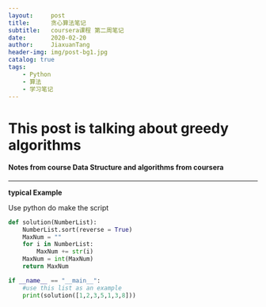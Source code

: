 ```yaml
---
layout:     post
title:      贪心算法笔记
subtitle:   coursera课程 第二周笔记
date:       2020-02-20
author:     JiaxuanTang
header-img: img/post-bg1.jpg
catalog: true
tags:
    - Python
    - 算法
    - 学习笔记
---
```


# This post is talking about greedy algorithms

#### Notes from course Data Structure and algorithms from coursera
----------
**typical Example**

Use python do make the script
```python
def solution(NumberList):
    NumberList.sort(reverse = True)
    MaxNum = ""
    for i in NumberList:
        MaxNum += str(i)
    MaxNum = int(MaxNum)
    return MaxNum

if __name__ == "__main__":
    #use this list as an example
    print(solution([1,2,3,5,1,3,8]))

```